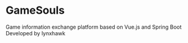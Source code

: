 # GameSouls
Game information exchange platform based on Vue.js and Spring Boot Developed by lynxhawk
